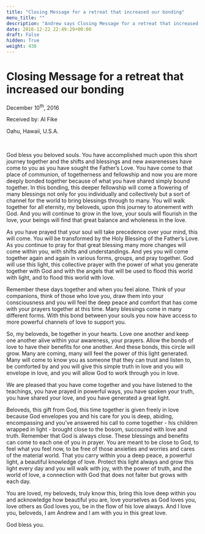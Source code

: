 ```yaml
---
title: "Closing Message for a retreat that increased our bonding"
menu_title: ""
description: "Andrew says Closing Message for a retreat that increased our bonding"
date: 2016-12-22 22:49:29+00:00
draft: False
hidden: True
weight: 438
---
```

# Closing Message for a retreat that increased our bonding

December 10<sup>th</sup>, 2016

Received by: Al Fike

Oahu, Hawaii, U.S.A.

 

God bless you beloved souls. You have accomplished much upon this short journey together and the shifts and blessings and new awarenesses have come to you as you have sought the Father’s Love. You have come to that place of communion, of togetherness and fellowship and now you are more deeply bonded together because of what you have shared simply bound together. In this bonding, this deeper fellowship will come a flowering of many blessings not only for you individually and collectively but a sort of channel for the world to bring blessings through to many. You will walk together for all eternity, my beloveds, upon this journey to atonement with God. And you will continue to grow in the love, your souls will flourish in the love, your beings will find that great balance and wholeness in the love. 

As you have prayed that your soul will take precedence over your mind, this will come. You will be transformed by the Holy Blessing of the Father’s Love. As you continue to pray for that great blessing many more changes will come within you, with shifts and understandings. And yes you will come together again and again in various forms, groups, and pray together. God will use this light, this collective prayer with the power of what you generate together with God and with the angels that will be used to flood this world with light, and to flood this world with love. 

Remember these days together and when you feel alone. Think of your companions, think of those who love you, draw them into your consciousness and you will feel the deep peace and comfort that has come with your prayers together at this time. Many blessings come in many different forms. With this bond between your souls you now have access to more powerful channels of love to support you. 

So, my beloveds, be together in your hearts. Love one another and keep one another alive within your awareness, your prayers. Allow the bonds of love to have their benefits for one another. And these bonds, this circle will grow. Many are coming, many will feel the power of this light generated. Many will come to know you as someone that they can trust and listen to, be comforted by and you will give this simple truth in love and you will envelope in love, and you will allow God to work through you in love. 

We are pleased that you have come together and you have listened to the teachings, you have prayed in powerful ways, you have spoken your truth, you have shared your love, and you have generated a great light.

Beloveds, this gift from God, this time together is given freely in love because God envelopes you and his care for you is deep, abiding, encompassing and you’ve answered his call to come together - his children wrapped in light - brought close to the bosom, succoured with love and truth. Remember that God is always close. These blessings and benefits can come to each one of you in prayer. You are meant to be close to God, to feel what you feel now, to be free of those anxieties and worries and cares of the material world. That you carry within you a deep peace, a powerful light, a beautiful knowledge of love. Protect this light always and grow this light every day and you will walk with joy, with the power of truth, and the world of love, a connection with God that does not falter but grows with each day.

You are loved, my beloveds, truly know this, bring this love deep within you and acknowledge how beautiful you are, love yourselves as God loves you, love others as God loves you, be in the flow of his love always. And I love you, beloveds, I am Andrew and I am with you in this great love. 

God bless you.
